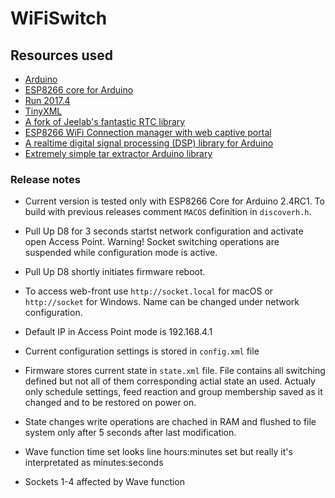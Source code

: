 # WiFiSwitch

## Resources used

* [Arduino](https://github.com/arduino/Arduino)
* [ESP8266 core for Arduino](https://github.com/esp8266/Arduino)
* [Run 2017.4](https://github.com/emelianov/Run)
* [TinyXML](https://github.com/adafruit/TinyXML)
* [A fork of Jeelab's fantastic RTC library](https://github.com/adafruit/RTClib)
* [ESP8266 WiFi Connection manager with web captive portal](https://github.com/tzapu/WiFiManager)
* [A realtime digital signal processing (DSP) library for Arduino](https://github.com/JonHub/Filters)
* [Extremely simple tar extractor Arduino library](https://github.com/emelianov/untarArduino)


### Release notes

* Current version is tested only with ESP8266 Core for Arduino 2.4RC1. To build with previous releases comment `MACOS` definition in `discoverh.h`.

* Pull Up D8 for 3 seconds startst network configuration and activate open Access Point. Warning! Socket switching operations are suspended while configuration mode is active.

* Pull Up D8 shortly initiates firmware reboot.

* To access web-front use `http://socket.local` for macOS or `http://socket` for Windows. Name can be changed under network configuration.

* Default IP in Access Point mode is 192.168.4.1

* Current configuration settings is stored in `config.xml` file

* Firmware stores current state in `state.xml` file. File contains all switching defined but not all of them corresponding actial state an used.
Actualy only schedule settings, feed reaction and group membership saved as it changed and to be restored on power on.

* State changes write operations are chached in RAM and flushed to file system only after 5 seconds after last modification.

* Wave function time set looks line hours:minutes set but really it's interpretated as minutes:seconds

* Sockets 1-4 affected by Wave function